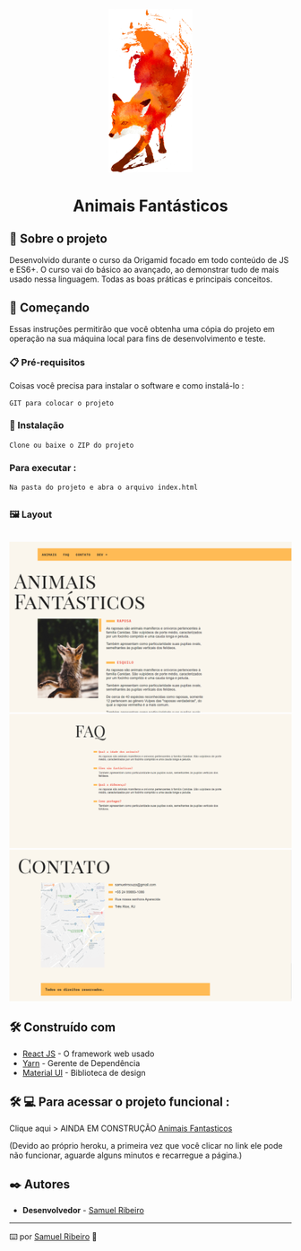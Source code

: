 <p align='center'><img width='150' src="./assets/.github/capa.png"></p>
<h1 align='center'>Animais Fantásticos</h1>
<p align='center'>
</p>

## 🚀 Sobre o projeto

Desenvolvido durante o curso da Origamid focado em todo conteúdo de JS e ES6+. O curso vai do básico ao avançado, ao demonstrar tudo de mais usado nessa linguagem. Todas as boas práticas e principais conceitos.

## 🚀 Começando

Essas instruções permitirão que você obtenha uma cópia do projeto em operação na sua máquina local para fins de desenvolvimento e teste.

### 📋 Pré-requisitos

Coisas você precisa para instalar o software e como instalá-lo :

```
GIT para colocar o projeto
```

### 🔧 Instalação

```
Clone ou baixe o ZIP do projeto
```

### Para executar :

```
Na pasta do projeto e abra o arquivo index.html
```

## <h3> 🖼️ Layout</h3>

<br>

 <img src="./assets/.github/layout1.png">
    <br>
 <img src="./assets/.github/layout2.png">
    <br>
 <img src="./assets/.github/layout3.png">
    <br>

## 🛠️ Construído com

- [React JS](https://pt-br.reactjs.org/) - O framework web usado
- [Yarn](https://yarnpkg.com/) - Gerente de Dependência
- [Material UI](https://material-ui.com/pt/) - Biblioteca de design

## 🛠 💻 Para acessar o projeto funcional :

<p>

Clique aqui > AINDA EM CONSTRUÇÃO [Animais Fantasticos](https://animaisfantasticos-samuelrrs.netlify.app/)

<p>

(Devido ao próprio heroku, a primeira vez que você clicar no link ele pode não funcionar, aguarde alguns minutos e recarregue a página.)

## ✒️ Autores

- **Desenvolvedor** - [Samuel Ribeiro](https://github.com/samuelrrs)

---

⌨️ por [Samuel Ribeiro](https://github.com/samuelrrs) 🚀
